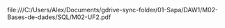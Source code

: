 file:///C:/Users/Alex/Documents/gdrive-sync-folder/01-Sapa/DAW1/M02-Bases-de-dades/SQL/M02-UF2.pdf

